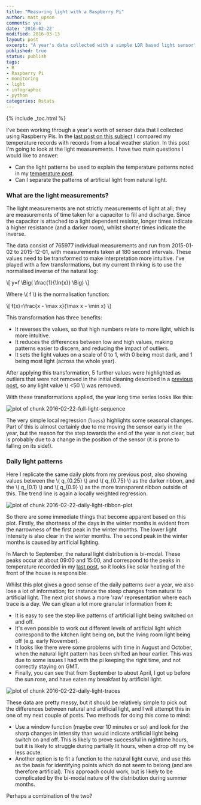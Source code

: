 ```yaml
---
title: "Measuring light with a Raspberry Pi"
author: matt_upson
comments: yes
date: '2016-02-22'
modified: 2016-03-13
layout: post
excerpt: "A year's data collected with a simple LDR based light sensor"
published: true
status: publish
tags:
- R
- Raspberry Pi
- monitoring
- light
- infographic
- python
categories: Rstats
---
```

 
{% include _toc.html %}
 

 

 
I've been working through a year's worth of sensor data that I collected using Raspberry Pis.
In the [last post on this subject](../infographic2/) I compared my temperature records with records from a local weather station.
In this post I'm going to look at the light measurements.
I have two main questions I would like to answer:
 
* Can the light patterns be used to explain the temperature patterns noted in my [temperature post](../infographic2/).
* Can I separate the patterns of artificial light from natural light.
 
### What are the light measurements?
 
The light measurements are not strictly measurements of light at all; they are measurements of time taken for a capacitor to fill and discharge. Since the capacitor is attached to a light dependent resistor, longer times indicate a higher resistance (and a darker room), whilst shorter times indicate the inverse.
 

 
The data consist of 765977 individual measurements and run from 2015-01-02 to 2015-12-01, with measurements taken at 180 second intervals.
These values need to be transformed to make interpretation more intuitive.
I've played with a few transformations, but my current thinking is to use the normalised inverse of the natural log:
 
\\[
y=f \Big( \frac{1}{\ln{x}} \Big)
\\]
 
Where \\( f \\) is the normalisation function:
 
\\[
f(x)=\frac{x - \max x}{\max x - \min x}
\\]
 
This transformation has three benefits:
 
* It reverses the values, so that high numbers relate to more light, which is more intuitive.
* It reduces the differences between low and high values, making patterns easier to discern, and reducing the impact of outliers.
* It sets the light values on a scale of 0 to 1, with 0 being most dark, and 1 being most light (across the whole year).
 
After applying this transformation, 5 further values were highlighted as outliers that were not removed in the initial cleaning described in a [previous post](../infographic1/), so any light value \\( <50 \\) was removed.
 
With these transformations applied, the year long time series looks like this:
 
![plot of chunk 2016-02-22-full-light-sequence](img/2016-02-22-full-light-sequence-1.png)
 
The very simple local regression (`loess`) highlights some seasonal changes.
Part of this is almost certainly due to me moving the sensor early in the year, but the reason for the step towards the end of the year is not clear, but is probably due to a change in the position of the sensor (it is prone to falling on its side!).
 
### Daily light patterns
 
Here I replicate the same daily plots from my previous post, also showing values between the \\( q_{0.25} \\) and \\( q_{0.75} \\) as the darker ribbon, and the \\( q_{0.1} \\) and \\( q_{0.9} \\) as the more transparent ribbon outside of this. The trend line is again a locally weighted regression.
 
![plot of chunk 2016-02-22-daily-light-ribbon-plot](img/2016-02-22-daily-light-ribbon-plot-1.png)
 
So there are some immediate things that become apparent based on this plot.
Firstly, the shortness of the days in the winter months is evident from the narrowness of the first peak in the winter months.
The lower light intensity is also clear in the winter months.
The second peak in the winter months is caused by artificial lighting.
 
In March to September, the natural light distribution is bi-modal.
These peaks occur at about 09:00 and 15:00, and correspond to the peaks in temperature recorded in my [last post](../infographic2/), so it looks like solar heating of the front of the house is responsible.
 
Whilst this plot gives a good sense of the daily patterns over a year, we also lose a lot of information; for instance the steep changes from natural to artificial light.
The next plot shows a more 'raw' representation where each trace is a day. We can glean a lot more granular information from it:
 
* It is easy to see the step like patterns of artificial light being switched on and off.  
* It's even possible to work out different levels of artificial light which correspond to the kitchen light being on, but the living room light being off (e.g. early November).  
* It looks like there were some problems with time in August and October, when the natural light pattern has been shifted an hour earlier.
This was due to some issues I had with the pi keeping the right time, and not correctly staying on GMT.  
* Finally, you can see that from September to about April, I got up before the sun rose, and have eaten my breakfast by artificial light.  
 
![plot of chunk 2016-02-22-daily-light-traces](img/2016-02-22-daily-light-traces-1.png)
 
These data are pretty messy, but it should be relatively simple to pick out the differences between natural and artificial light, and I will attempt this in one of my next couple of posts.
Two methods for doing this come to mind:
 
* Use a window function (maybe over 10 minutes or so) and look for the sharp changes in intensity than would indicate artificial light being switch on and off.
This is likely to prove successful in nighttime hours, but it is likely to struggle during partially lit hours, when a drop off my be less acute.  
* Another option is to fit a function to the natural light curve, and use this as the basis for identifying points which do not seem to belong (and are therefore artificial).
This approach could work, but is likely to be complicated by the bi-modal nature of the distribution during summer months.
 
Perhaps a combination of the two?
 

 
